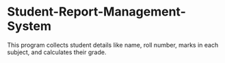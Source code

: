 # Student-Report-Management-System
This program collects student details like name, roll number, marks in each subject, and calculates their grade. 
